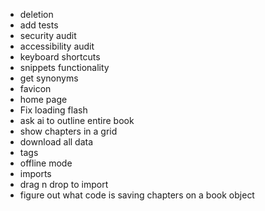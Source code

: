 - deletion
- add tests
- security audit
- accessibility audit
- keyboard shortcuts
- snippets functionality
- get synonyms
- favicon
- home page
- Fix loading flash
- ask ai to outline entire book
- show chapters in a grid
- download all data
- tags
- offline mode
- imports
- drag n drop to import
- figure out what code is saving chapters on a book object